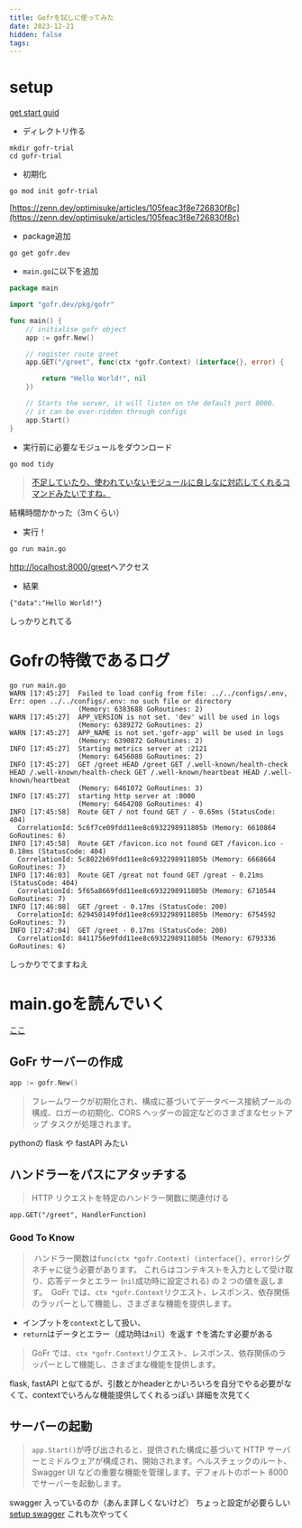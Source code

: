 ```yaml
---
title: Gofrを試しに使ってみた
date: 2023-12-21
hidden: false
tags:
---
```



# setup
[get start guid](https://gofr.dev/docs/v1/quick-start/introduction)

- ディレクトリ作る
```
mkdir gofr-trial
cd gofr-trial
```

- 初期化
```
go mod init gofr-trial
```
[https://zenn.dev/optimisuke/articles/105feac3f8e726830f8c](https://zenn.dev/optimisuke/articles/105feac3f8e726830f8c)

- package追加
```
go get gofr.dev
```

- `main.go`に以下を追加
```go:main.go
package main

import "gofr.dev/pkg/gofr"

func main() {
    // initialise gofr object
    app := gofr.New()

    // register route greet
    app.GET("/greet", func(ctx *gofr.Context) (interface{}, error) {

        return "Hello World!", nil
    })

    // Starts the server, it will listen on the default port 8000.
    // it can be over-ridden through configs
    app.Start()
}
```

- 実行前に必要なモジュールをダウンロード
```
go mod tidy
```
> [不足していたり、使われていないモジュールに良しなに対応してくれるコマンドみたいですね。](https://qiita.com/wangqijiangjun/items/28037d06efe86ec8dd0f)

結構時間かかった（3mくらい）

- 実行！
```
go run main.go
```

[http://localhost:8000/greet](http://localhost:8000/greet)へアクセス

- 結果
```
{"data":"Hello World!"}
```
しっかりとれてる

# Gofrの特徴であるログ

```
go run main.go
WARN [17:45:27]  Failed to load config from file: ../../configs/.env, Err: open ../../configs/.env: no such file or directory
                 (Memory: 6383688 GoRoutines: 2)
WARN [17:45:27]  APP_VERSION is not set. 'dev' will be used in logs
                 (Memory: 6389272 GoRoutines: 2)
WARN [17:45:27]  APP_NAME is not set.'gofr-app' will be used in logs
                 (Memory: 6390872 GoRoutines: 2)
INFO [17:45:27]  Starting metrics server at :2121
                 (Memory: 6456080 GoRoutines: 2)
INFO [17:45:27]  GET /greet HEAD /greet GET /.well-known/health-check HEAD /.well-known/health-check GET /.well-known/heartbeat HEAD /.well-known/heartbeat
                 (Memory: 6461072 GoRoutines: 3)
INFO [17:45:27]  starting http server at :8000
                 (Memory: 6464208 GoRoutines: 4)
INFO [17:45:58]  Route GET / not found GET / - 0.65ms (StatusCode: 404)
  CorrelationId: 5c6f7ce09fdd11ee8c6932298911805b (Memory: 6610864 GoRoutines: 6)
INFO [17:45:58]  Route GET /favicon.ico not found GET /favicon.ico - 0.18ms (StatusCode: 404)
  CorrelationId: 5c8022b69fdd11ee8c6932298911805b (Memory: 6668664 GoRoutines: 7)
INFO [17:46:03]  Route GET /great not found GET /great - 0.21ms (StatusCode: 404)
  CorrelationId: 5f65a8669fdd11ee8c6932298911805b (Memory: 6710544 GoRoutines: 7)
INFO [17:46:08]  GET /greet - 0.17ms (StatusCode: 200)
  CorrelationId: 629450149fdd11ee8c6932298911805b (Memory: 6754592 GoRoutines: 7)
INFO [17:47:04]  GET /greet - 0.17ms (StatusCode: 200)
  CorrelationId: 8411756e9fdd11ee8c6932298911805b (Memory: 6793336 GoRoutines: 6)
```
しっかりでてますねえ


# main.goを読んでいく

[ここ](https://gofr.dev/docs/v1/quick-start/introduction#understanding-the-example)

## GoFr サーバーの作成
```go:main.go
app := gofr.New()
```
> フレームワークが初期化され、構成に基づいてデータベース接続プールの構成、ロガーの初期化、CORS ヘッダーの設定などのさまざまなセットアップ タスクが処理されます。

pythonの flask や fastAPI みたい

## ハンドラーをパスにアタッチする
> HTTP リクエストを特定のハンドラー関数に関連付ける

```
app.GET("/greet", HandlerFunction)
```

### Good To Know
>  ハンドラー関数は`func(ctx *gofr.Context) (interface{}, error)`シグネチャに従う必要があります。 これらはコンテキストを入力として受け取り、応答データとエラー (`nil`成功時に設定される) の 2 つの値を返します。
>  GoFr では、`ctx *gofr.Context`リクエスト、レスポンス、依存関係のラッパーとして機能し、さまざまな機能を提供します。

- インプットを`context`として扱い、
- `return`はデータとエラー（成功時は`nil`）を返す
↑を満たす必要がある

> GoFr では、`ctx *gofr.Context`リクエスト、レスポンス、依存関係のラッパーとして機能し、さまざまな機能を提供します。

flask, fastAPI と似てるが、引数とかheaderとかいろいろを自分でやる必要がなくて、contextでいろんな機能提供してくれるっぽい
詳細を次見てく

## サーバーの起動

> `app.Start()`が呼び出されると、提供された構成に基づいて HTTP サーバーとミドルウェアが構成され、開始されます。ヘルスチェックのルート、Swagger UI などの重要な機能を管理します。デフォルトのポート 8000 でサーバーを起動します。

swagger 入っているのか（あんま詳しくないけど）
ちょっと設定が必要らしい
[setup swagger](https://gofr.dev/docs/v1/references/swagger#swagger)
これも次やってく
